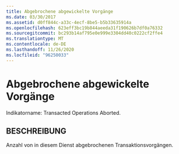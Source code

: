 ```yaml
---
title: Abgebrochene abgewickelte Vorgänge
ms.date: 03/30/2017
ms.assetid: d0ff844c-a33c-4ecf-8be5-b5b33635914a
ms.openlocfilehash: 623eff3bc19b844aeeda31f190626b7df0a76332
ms.sourcegitcommit: bc293b14af795e0e999e3304dd40c0222cf2ffe4
ms.translationtype: MT
ms.contentlocale: de-DE
ms.lasthandoff: 11/26/2020
ms.locfileid: "96250033"
---
```

# <a name="transacted-operations-aborted"></a>Abgebrochene abgewickelte Vorgänge

Indikatorname: Transacted Operations Aborted.  
  
## <a name="description"></a>BESCHREIBUNG  

 Anzahl von in diesem Dienst abgebrochenen Transaktionsvorgängen.

